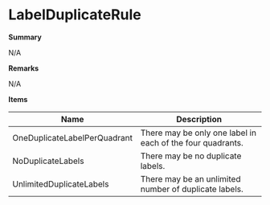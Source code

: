 # LabelDuplicateRule

**Summary**

N/A

**Remarks**

N/A

**Items**

|Name|Description|
|---|---|
|OneDuplicateLabelPerQuadrant|There may be only one label in each of the four quadrants.|
|NoDuplicateLabels|There may be no duplicate labels.|
|UnlimitedDuplicateLabels|There may be an unlimited number of duplicate labels.|

